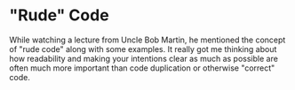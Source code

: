 # "Rude" Code

While watching a lecture from Uncle Bob Martin, he mentioned the concept of "rude code" along with some examples. It really got me thinking about how readability and making your intentions clear as much as possible are often much more important than code duplication or otherwise "correct" code.